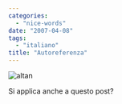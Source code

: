 ```yaml
---
categories:
  - "nice-words"
date: "2007-04-08"
tags:
  - "italiano"
title: "Autoreferenza"
---
```


![altan][1]

Si applica anche a questo post?

   [1]: http://data.kataweb.it/kpm2eolx/field/foto/foto/1553394
